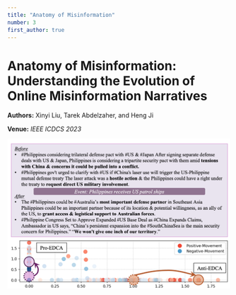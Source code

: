 ```yaml
---
title: "Anatomy of Misinformation"
number: 3
first_author: true
---
```


# Anatomy of Misinformation: Understanding the Evolution of Online Misinformation Narratives

**Authors:** Xinyi Liu, Tarek Abdelzaher, and Heng Ji

**Venue:** *IEEE ICDCS 2023*

![Paper 3 Image](/images/papers/3.png) 
